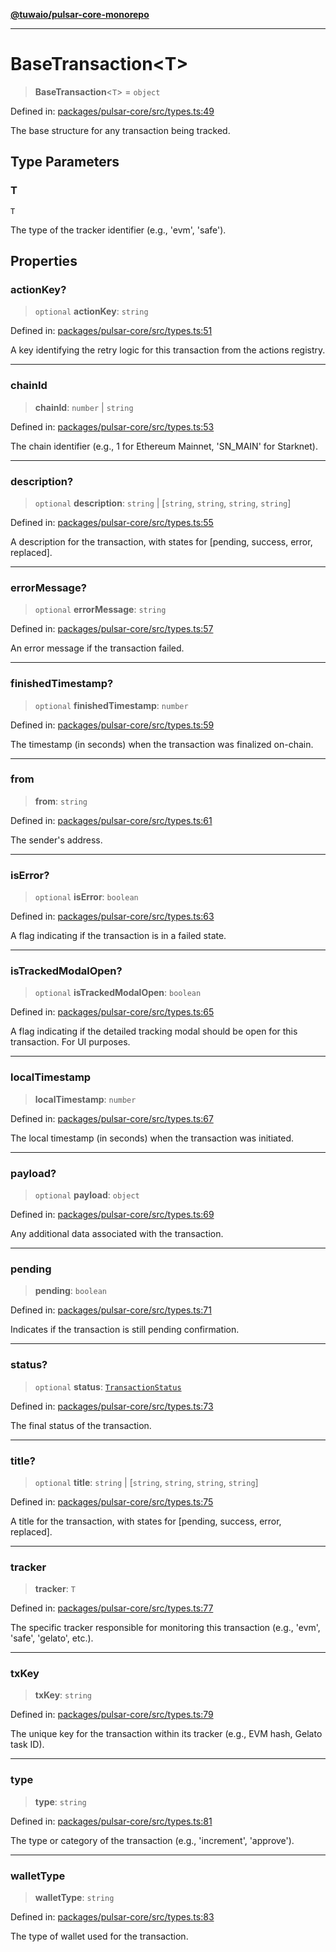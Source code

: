[**@tuwaio/pulsar-core-monorepo**](../../../README.md)

***

# BaseTransaction\<T\>

> **BaseTransaction**\<`T`\> = `object`

Defined in: [packages/pulsar-core/src/types.ts:49](https://github.com/TuwaIO/pulsar-core/blob/dbac4ff9fac5e788ddd51c1eb159f621106ceb73/packages/pulsar-core/src/types.ts#L49)

The base structure for any transaction being tracked.

## Type Parameters

### T

`T`

The type of the tracker identifier (e.g., 'evm', 'safe').

## Properties

### actionKey?

> `optional` **actionKey**: `string`

Defined in: [packages/pulsar-core/src/types.ts:51](https://github.com/TuwaIO/pulsar-core/blob/dbac4ff9fac5e788ddd51c1eb159f621106ceb73/packages/pulsar-core/src/types.ts#L51)

A key identifying the retry logic for this transaction from the actions registry.

***

### chainId

> **chainId**: `number` \| `string`

Defined in: [packages/pulsar-core/src/types.ts:53](https://github.com/TuwaIO/pulsar-core/blob/dbac4ff9fac5e788ddd51c1eb159f621106ceb73/packages/pulsar-core/src/types.ts#L53)

The chain identifier (e.g., 1 for Ethereum Mainnet, 'SN_MAIN' for Starknet).

***

### description?

> `optional` **description**: `string` \| \[`string`, `string`, `string`, `string`\]

Defined in: [packages/pulsar-core/src/types.ts:55](https://github.com/TuwaIO/pulsar-core/blob/dbac4ff9fac5e788ddd51c1eb159f621106ceb73/packages/pulsar-core/src/types.ts#L55)

A description for the transaction, with states for [pending, success, error, replaced].

***

### errorMessage?

> `optional` **errorMessage**: `string`

Defined in: [packages/pulsar-core/src/types.ts:57](https://github.com/TuwaIO/pulsar-core/blob/dbac4ff9fac5e788ddd51c1eb159f621106ceb73/packages/pulsar-core/src/types.ts#L57)

An error message if the transaction failed.

***

### finishedTimestamp?

> `optional` **finishedTimestamp**: `number`

Defined in: [packages/pulsar-core/src/types.ts:59](https://github.com/TuwaIO/pulsar-core/blob/dbac4ff9fac5e788ddd51c1eb159f621106ceb73/packages/pulsar-core/src/types.ts#L59)

The timestamp (in seconds) when the transaction was finalized on-chain.

***

### from

> **from**: `string`

Defined in: [packages/pulsar-core/src/types.ts:61](https://github.com/TuwaIO/pulsar-core/blob/dbac4ff9fac5e788ddd51c1eb159f621106ceb73/packages/pulsar-core/src/types.ts#L61)

The sender's address.

***

### isError?

> `optional` **isError**: `boolean`

Defined in: [packages/pulsar-core/src/types.ts:63](https://github.com/TuwaIO/pulsar-core/blob/dbac4ff9fac5e788ddd51c1eb159f621106ceb73/packages/pulsar-core/src/types.ts#L63)

A flag indicating if the transaction is in a failed state.

***

### isTrackedModalOpen?

> `optional` **isTrackedModalOpen**: `boolean`

Defined in: [packages/pulsar-core/src/types.ts:65](https://github.com/TuwaIO/pulsar-core/blob/dbac4ff9fac5e788ddd51c1eb159f621106ceb73/packages/pulsar-core/src/types.ts#L65)

A flag indicating if the detailed tracking modal should be open for this transaction. For UI purposes.

***

### localTimestamp

> **localTimestamp**: `number`

Defined in: [packages/pulsar-core/src/types.ts:67](https://github.com/TuwaIO/pulsar-core/blob/dbac4ff9fac5e788ddd51c1eb159f621106ceb73/packages/pulsar-core/src/types.ts#L67)

The local timestamp (in seconds) when the transaction was initiated.

***

### payload?

> `optional` **payload**: `object`

Defined in: [packages/pulsar-core/src/types.ts:69](https://github.com/TuwaIO/pulsar-core/blob/dbac4ff9fac5e788ddd51c1eb159f621106ceb73/packages/pulsar-core/src/types.ts#L69)

Any additional data associated with the transaction.

***

### pending

> **pending**: `boolean`

Defined in: [packages/pulsar-core/src/types.ts:71](https://github.com/TuwaIO/pulsar-core/blob/dbac4ff9fac5e788ddd51c1eb159f621106ceb73/packages/pulsar-core/src/types.ts#L71)

Indicates if the transaction is still pending confirmation.

***

### status?

> `optional` **status**: [`TransactionStatus`](../enumerations/TransactionStatus.md)

Defined in: [packages/pulsar-core/src/types.ts:73](https://github.com/TuwaIO/pulsar-core/blob/dbac4ff9fac5e788ddd51c1eb159f621106ceb73/packages/pulsar-core/src/types.ts#L73)

The final status of the transaction.

***

### title?

> `optional` **title**: `string` \| \[`string`, `string`, `string`, `string`\]

Defined in: [packages/pulsar-core/src/types.ts:75](https://github.com/TuwaIO/pulsar-core/blob/dbac4ff9fac5e788ddd51c1eb159f621106ceb73/packages/pulsar-core/src/types.ts#L75)

A title for the transaction, with states for [pending, success, error, replaced].

***

### tracker

> **tracker**: `T`

Defined in: [packages/pulsar-core/src/types.ts:77](https://github.com/TuwaIO/pulsar-core/blob/dbac4ff9fac5e788ddd51c1eb159f621106ceb73/packages/pulsar-core/src/types.ts#L77)

The specific tracker responsible for monitoring this transaction (e.g., 'evm', 'safe', 'gelato', etc.).

***

### txKey

> **txKey**: `string`

Defined in: [packages/pulsar-core/src/types.ts:79](https://github.com/TuwaIO/pulsar-core/blob/dbac4ff9fac5e788ddd51c1eb159f621106ceb73/packages/pulsar-core/src/types.ts#L79)

The unique key for the transaction within its tracker (e.g., EVM hash, Gelato task ID).

***

### type

> **type**: `string`

Defined in: [packages/pulsar-core/src/types.ts:81](https://github.com/TuwaIO/pulsar-core/blob/dbac4ff9fac5e788ddd51c1eb159f621106ceb73/packages/pulsar-core/src/types.ts#L81)

The type or category of the transaction (e.g., 'increment', 'approve').

***

### walletType

> **walletType**: `string`

Defined in: [packages/pulsar-core/src/types.ts:83](https://github.com/TuwaIO/pulsar-core/blob/dbac4ff9fac5e788ddd51c1eb159f621106ceb73/packages/pulsar-core/src/types.ts#L83)

The type of wallet used for the transaction.
